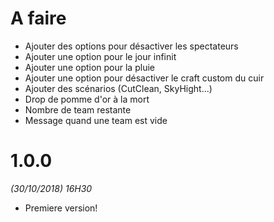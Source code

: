 # A faire
- Ajouter des options pour désactiver les spectateurs
- Ajouter une option pour le jour infinit
- Ajouter une option pour la pluie
- Ajouter une option pour désactiver le craft custom du cuir
- Ajouter des scénarios (CutClean, SkyHight...)
- Drop de pomme d'or à la mort
- Nombre de team restante
- Message quand une team est vide

# 1.0.0
*(30/10/2018) 16H30*
- Premiere version!
